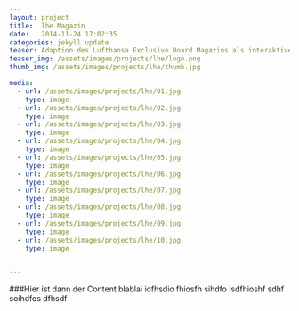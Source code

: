 ```yaml
---
layout: project
title:  lhe Magazin
date:   2014-11-24 17:02:35
categories: jekyll update
teaser: Adaption des Lufthansa Exclusive Board Magazins als interaktive iPad App
teaser_img: /assets/images/projects/lhe/logo.png
thumb_img: /assets/images/projects/lhe/thumb.jpg

media:
  - url: /assets/images/projects/lhe/01.jpg
    type: image
  - url: /assets/images/projects/lhe/02.jpg
    type: image
  - url: /assets/images/projects/lhe/03.jpg
    type: image
  - url: /assets/images/projects/lhe/04.jpg
    type: image
  - url: /assets/images/projects/lhe/05.jpg
    type: image
  - url: /assets/images/projects/lhe/06.jpg
    type: image
  - url: /assets/images/projects/lhe/07.jpg
    type: image
  - url: /assets/images/projects/lhe/08.jpg
    type: image
  - url: /assets/images/projects/lhe/09.jpg
    type: image
  - url: /assets/images/projects/lhe/10.jpg
    type: image


---
```





###Hier ist dann der Content
blablai iofhsdio fhiosfh sihdfo isdfhioshf sdhf soihdfos dfhsdf 